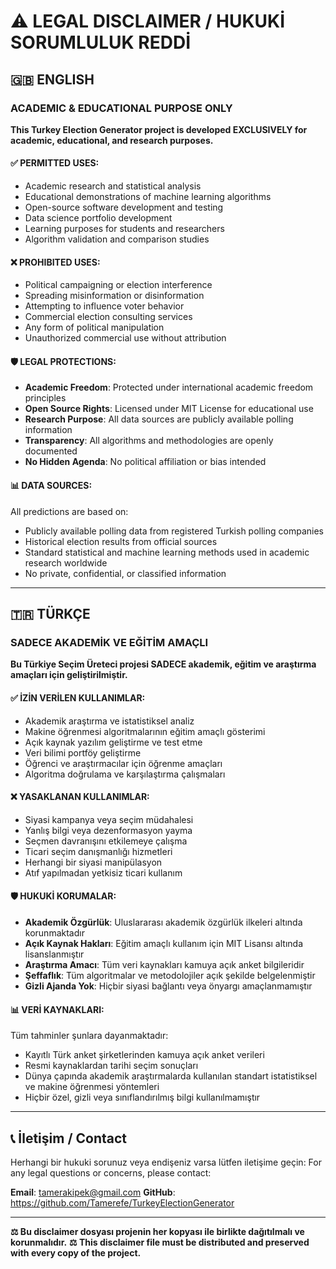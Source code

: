 # ⚠️ LEGAL DISCLAIMER / HUKUKİ SORUMLULUK REDDİ

## 🇬🇧 ENGLISH

### ACADEMIC & EDUCATIONAL PURPOSE ONLY

**This Turkey Election Generator project is developed EXCLUSIVELY for academic, educational, and research purposes.**

#### ✅ PERMITTED USES:
- Academic research and statistical analysis
- Educational demonstrations of machine learning algorithms
- Open-source software development and testing
- Data science portfolio development
- Learning purposes for students and researchers
- Algorithm validation and comparison studies

#### ❌ PROHIBITED USES:
- Political campaigning or election interference
- Spreading misinformation or disinformation
- Attempting to influence voter behavior
- Commercial election consulting services
- Any form of political manipulation
- Unauthorized commercial use without attribution

#### 🛡️ LEGAL PROTECTIONS:
- **Academic Freedom**: Protected under international academic freedom principles
- **Open Source Rights**: Licensed under MIT License for educational use
- **Research Purpose**: All data sources are publicly available polling information
- **Transparency**: All algorithms and methodologies are openly documented
- **No Hidden Agenda**: No political affiliation or bias intended

#### 📊 DATA SOURCES:
All predictions are based on:
- Publicly available polling data from registered Turkish polling companies
- Historical election results from official sources
- Standard statistical and machine learning methods used in academic research worldwide
- No private, confidential, or classified information

---

## 🇹🇷 TÜRKÇE

### SADECE AKADEMİK VE EĞİTİM AMAÇLI

**Bu Türkiye Seçim Üreteci projesi SADECE akademik, eğitim ve araştırma amaçları için geliştirilmiştir.**

#### ✅ İZİN VERİLEN KULLANIMLAR:
- Akademik araştırma ve istatistiksel analiz
- Makine öğrenmesi algoritmalarının eğitim amaçlı gösterimi
- Açık kaynak yazılım geliştirme ve test etme
- Veri bilimi portföy geliştirme
- Öğrenci ve araştırmacılar için öğrenme amaçları
- Algoritma doğrulama ve karşılaştırma çalışmaları

#### ❌ YASAKLANAN KULLANIMLAR:
- Siyasi kampanya veya seçim müdahalesi
- Yanlış bilgi veya dezenformasyon yayma
- Seçmen davranışını etkilemeye çalışma
- Ticari seçim danışmanlığı hizmetleri
- Herhangi bir siyasi manipülasyon
- Atıf yapılmadan yetkisiz ticari kullanım

#### 🛡️ HUKUKİ KORUMALAR:
- **Akademik Özgürlük**: Uluslararası akademik özgürlük ilkeleri altında korunmaktadır
- **Açık Kaynak Hakları**: Eğitim amaçlı kullanım için MIT Lisansı altında lisanslanmıştır
- **Araştırma Amacı**: Tüm veri kaynakları kamuya açık anket bilgileridir
- **Şeffaflık**: Tüm algoritmalar ve metodolojiler açık şekilde belgelenmiştir
- **Gizli Ajanda Yok**: Hiçbir siyasi bağlantı veya önyargı amaçlanmamıştır

#### 📊 VERİ KAYNAKLARI:
Tüm tahminler şunlara dayanmaktadır:
- Kayıtlı Türk anket şirketlerinden kamuya açık anket verileri
- Resmi kaynaklardan tarihi seçim sonuçları
- Dünya çapında akademik araştırmalarda kullanılan standart istatistiksel ve makine öğrenmesi yöntemleri
- Hiçbir özel, gizli veya sınıflandırılmış bilgi kullanılmamıştır

---

## 📞 İletişim / Contact

Herhangi bir hukuki sorunuz veya endişeniz varsa lütfen iletişime geçin:
For any legal questions or concerns, please contact:

**Email**: tamerakipek@gmail.com
**GitHub**: https://github.com/Tamerefe/TurkeyElectionGenerator

---

**⚖️ Bu disclaimer dosyası projenin her kopyası ile birlikte dağıtılmalı ve korunmalıdır.**
**⚖️ This disclaimer file must be distributed and preserved with every copy of the project.**
